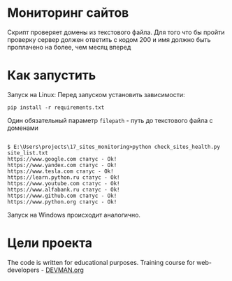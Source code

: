 # Мониторинг сайтов

Скрипт проверяет домены из текстового файла.
Для того что бы пройти проверку сервер должен ответить с кодом 200 и имя должно быть проплачено на более, чем месяц вперед

# Как запустить

Запуск на Linux:
Перед запуском установить зависимости:
```#!bash
pip install -r requirements.txt
```
Один обязательный параметр ```filepath``` - путь до текстового файла с доменами

```#!bash

$ E:\Users\projects\17_sites_monitoring>python check_sites_health.py site_list.txt
https://www.google.com статус - Ok!
https://www.yandex.com статус - Ok!
https://www.tesla.com статус - Ok!
https://learn.python.ru статус - Ok!
https://www.youtube.com статус - Ok!
https://www.alfabank.ru статус - Ok!
https://www.github.com статус - Ok!
https://www.python.org статус - Ok!

```

Запуск на Windows происходит аналогично.

# Цели проекта

The code is written for educational purposes. Training course for web-developers - [DEVMAN.org](https://devman.org)
